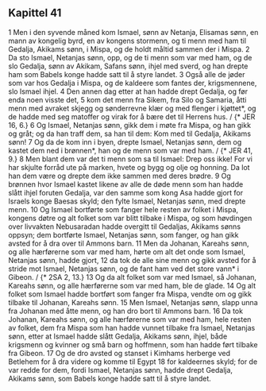 ## Kapittel 41

1 Men i den syvende måned kom Ismael, sønn av Netanja, Elisamas sønn, en mann av kongelig byrd, en av kongens stormenn, og ti menn med ham til Gedalja, Akikams sønn, i Mispa, og de holdt måltid sammen der i Mispa.
2 Da sto Ismael, Netanjas sønn, opp, og de ti menn som var med ham, og de slo Gedalja, sønn av Akikam, Safans sønn, ihjel med sverd, og han drepte ham som Babels konge hadde satt til å styre landet.
3 Også alle de jøder som var hos Gedalja i Mispa, og de kaldeere som fantes der, krigsmennene, slo Ismael ihjel.
4 Den annen dag etter at han hadde drept Gedalja, og før enda noen visste det,
5 kom det menn fra Sikem, fra Silo og Samaria, åtti menn med avraket skjegg og sønderrevne klær og med flenger i kjøttet*, og de hadde med seg matoffer og virak for å bære det til Herrens hus. / {* JER 16, 6.}
6 Og Ismael, Netanjas sønn, gikk dem i møte fra Mispa, og han gikk og gråt; og da han traff dem, sa han til dem: Kom med til Gedalja, Akikams sønn!
7 Og da de kom inn i byen, drepte Ismael, Netanjas sønn, dem og kastet dem ned i brønnen*, han og de menn som var med ham. / {* JER 41, 9.}
8 Men blant dem var det ti menn som sa til Ismael: Drep oss ikke! For vi har skjulte forråd ute på marken, hvete og bygg og olje og honning. Da lot han dem være og drepte dem ikke sammen med deres brødre.
9 Og brønnen hvor Ismael kastet likene av alle de døde menn som han hadde slått ihjel foruten Gedalja, var den samme som kong Asa hadde gjort for Israels konge Baesas skyld; den fylte Ismael, Netanjas sønn, med drepte menn.
10 Og Ismael bortførte som fanger hele resten av folket i Mispa, kongens døtre og alt folket som var blitt tilbake i Mispa, og som høvdingen over livvakten Nebusaradan hadde overgitt til Gedaljas, Akikams sønns oppsyn; dem bortførte Ismael, Netanjas sønn, som fanger, og han gikk avsted for å dra over til Ammons barn.
11 Men da Johanan, Kareahs sønn, og alle hærførerne som var med ham, hørte om alt det onde som Ismael, Netanjas sønn, hadde gjort,
12 da tok de alle sine menn og gikk avsted for å stride mot Ismael, Netanjas sønn, og de fant ham ved det store vann* i Gibeon. / {* 2SA 2, 13.}
13 Og da alt folket som var med Ismael, så Johanan, Kareahs sønn, og alle hærførerne som var med ham, ble de glade.
14 Og alt folket som Ismael hadde bortført som fanger fra Mispa, vendte om og gikk tilbake til Johanan, Kareahs sønn.
15 Men Ismael, Netanjas sønn, slapp unna fra Johanan med åtte menn, og han dro bort til Ammons barn.
16 Da tok Johanan, Kareahs sønn, og alle hærførerne som var med ham, hele resten av folket, dem fra Mispa som han hadde vunnet tilbake fra Ismael, Netanjas sønn, etter at Ismael hadde slått Gedalja, Akikams sønn, ihjel, både krigsmenn og kvinner og små barn og hoffmenn, som han hadde ført tilbake fra Gibeon.
17 Og de dro avsted og stanset i Kimhams herberge ved Betlehem for å dra videre og komme til Egypt
18 for kaldeernes skyld; for de var redde for dem, fordi Ismael, Netanjas sønn, hadde drept Gedalja, Akikams sønn, som Babels konge hadde satt til å styre landet.
